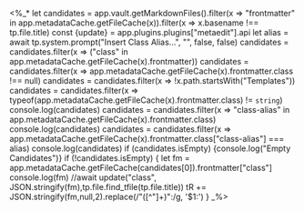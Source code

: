 <%_* let candidates = app.vault.getMarkdownFiles().filter(x => "frontmatter" in app.metadataCache.getFileCache(x)).filter(x => x.basename !== tp.file.title)
	const {update} = app.plugins.plugins["metaedit"].api
	let alias = await tp.system.prompt("Insert Class Alias...", "", false, false)
	candidates = candidates.filter(x => ("class" in app.metadataCache.getFileCache(x).frontmatter))
	candidates = candidates.filter(x => app.metadataCache.getFileCache(x).frontmatter.class !== null)
	candidates = candidates.filter(x => !x.path.startsWith("Templates"))
	candidates = candidates.filter(x => typeof(app.metadataCache.getFileCache(x).frontmatter.class) != `string`)
	console.log(candidates)
	candidates = candidates.filter(x => "class-alias" in app.metadataCache.getFileCache(x).frontmatter.class)
	console.log(candidates)
	candidates = candidates.filter(x => app.metadataCache.getFileCache(x).frontmatter.class["class-alias"] === alias)
	console.log(candidates)
	if (candidates.isEmpty) {console.log("Empty Candidates")}
	if (!candidates.isEmpty) {
		let fm =  app.metadataCache.getFileCache(candidates[0]).frontmatter["class"]
		console.log(fm)
		//await update("class", JSON.stringify(fm),tp.file.find_tfile(tp.file.title))
		tR += JSON.stringify(fm,null,2).replace(/"([^"]+)":/g, '$1:')
	} 
_%>